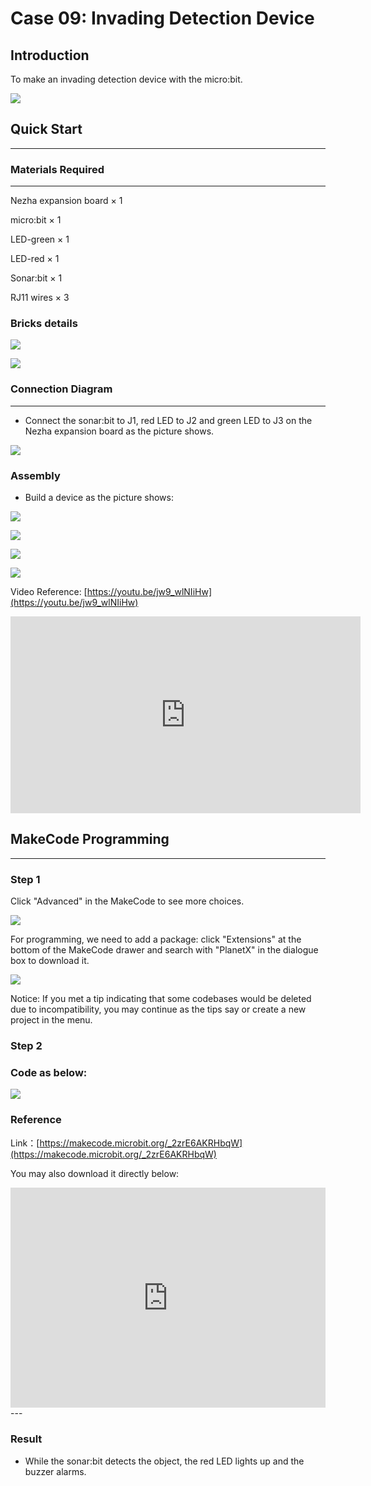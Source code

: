# Case 09: Invading Detection Device

## Introduction
To make an invading detection device with the micro:bit.

![](./images/case_09_01.png)

## Quick Start

---

### Materials Required

---
Nezha expansion board × 1

micro:bit × 1

LED-green × 1

LED-red × 1

Sonar:bit × 1

RJ11 wires × 3



### Bricks details



![](./images/Bricks_case_09.png)



![](./images/case_09_02.png)

### Connection Diagram 
---
- Connect the sonar:bit to J1, red LED to J2 and green LED to J3 on the Nezha expansion board as the picture shows.


![](./images/case_09_03.png)

### Assembly

- Build a device as the picture shows:


![](./images/case_09_04.png)

![](./images/case_09_05.png)

![](./images/case_09_06.png)

![](./images/case_09_07.png)




Video Reference: [https://youtu.be/jw9_wlNIiHw](https://youtu.be/jw9_wlNIiHw)


<iframe width="560" height="315" src="https://www.youtube.com/embed/jw9_wlNIiHw" frameborder="0" allow="accelerometer; autoplay; clipboard-write; encrypted-media; gyroscope; picture-in-picture" allowfullscreen></iframe>






## MakeCode Programming

---


### Step 1

Click "Advanced" in the MakeCode to see more choices.

![](./images/case_01_10.png)

For programming, we need to add a package: click "Extensions" at the bottom of the MakeCode drawer and search with "PlanetX" in the dialogue box to download it. 

![](./images/case_01_11.png)

Notice: If you met a tip indicating that some codebases would be deleted due to incompatibility, you may continue as the tips say or create a new project in the menu. 

### Step 2

### Code as below:

![](./images/case_09_08.png)


### Reference
Link：[https://makecode.microbit.org/_2zrE6AKRHbqW](https://makecode.microbit.org/_2zrE6AKRHbqW)

You may also download it directly below:

<div style="position:relative;height:0;padding-bottom:70%;overflow:hidden;"><iframe style="position:absolute;top:0;left:0;width:100%;height:100%;" src="https://makecode.microbit.org/#pub:_2zrE6AKRHbqW" frameborder="0" sandbox="allow-popups allow-forms allow-scripts allow-same-origin"></iframe></div>  
---

### Result
- While the sonar:bit detects the object, the red LED lights up and the buzzer alarms. 
